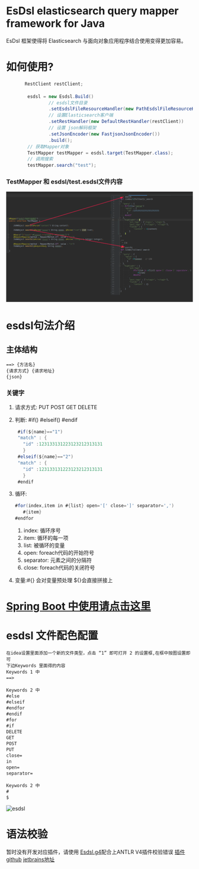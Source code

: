EsDsl elasticsearch query mapper framework for Java
===============================================

EsDsl 框架使得将 Elasticsearch 与面向对象应用程序结合使用变得更加容易。


# 如何使用?

```java
       RestClient restClient;

        esdsl = new Esdsl.Build()
                // esdsl文件目录
                .setEsdslFileResourceHandler(new PathEsdslFileResourceHandler(new File("src/test/resources/")))   
                // 设置Elasticsearch客户端
                .setRestHandler(new DefaultRestHandler(restClient))
                // 设置 json解码框架
                .setJsonEncoder(new FastjsonJsonEncoder())
                .build();
        // 获取Mapper对象
        TestMapper testMapper = esdsl.target(TestMapper.class);
        // 调用搜索
        testMapper.search("test");
```

### TestMapper 和 esdsl/test.esdsl文件内容 
![esdsl](./images/esdsl.png)

# esdsl句法介绍
## 主体结构
    ==> {方法名}
    {请求方式} {请求地址}
    {json}
### 关键字
1. 请求方式: PUT POST GET DELETE
1. 判断: #if()  #elseif() #endif
   ```java
    #if(${name}=="1")
    "match" : {
      "id" :123133131223123212313131
      }
    #elseif(${name}=="2")
    "match" : {
      "id" :123133131223123212313131
      }
    #endif
    ```
1. 循环:  
    ```java
    #for(index,item in #{list} open='[' close=']' separator=',')
       #{item}
    #endfor
    ```
    1. index: 循环序号
    1. item: 循环的每一项
    1. list: 被循环的变量
    1. open: foreach代码的开始符号
    1. separator: 元素之间的分隔符
    1. close: foreach代码的关闭符号
    
1. 变量:#{} 会对变量预处理   ${}会直接拼接上


# [Spring Boot 中使用请点击这里](https://github.com/manymobi/esdsl-spring)

# esdsl 文件配色配置
    在idea设置里面添加一个新的文件类型，点击 “1” 即可打开 2 的设置框,在框中按图设置即可
    下边Keywords 里面得的内容
    Keywords 1 中
    ==>

    Keywords 2 中 
    #else
    #elseif
    #endfor
    #endif
    #for
    #if
    DELETE
    GET
    POST
    PUT
    close=
    in
    open=
    separator=

    Keywords 2 中 
    #
    $
![esdsl](images/idea_setting.png)
# 语法校验

暂时没有开发对应插件，请使用 [Esdsl.g4](./src/main/java/com/manymobi/esdsl/antlr4/Esdsl.g4)配合上ANTLR V4插件校验错误
[插件github](https://github.com/antlr/intellij-plugin-v4) 
[jetbrains地址](https://plugins.jetbrains.com/plugin/7358-antlr-v4/)
